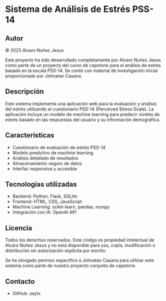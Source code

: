 # Sistema de Análisis de Estrés PSS-14

## Autor
© 2025 Alvaro Nuñez Jesus

Este proyecto ha sido desarrollado completamente por Alvaro Nuñez Jesus como parte de un proyecto del curso de capstone para el análisis de estrés basado en la escala PSS-14. Se contó con material de investigación inicial proporcionado por Johnatan Casana.

## Descripción
Este sistema implementa una aplicación web para la evaluación y análisis del estrés utilizando el cuestionario PSS-14 (Perceived Stress Scale). La aplicación incluye un modelo de machine learning para predecir niveles de estrés basado en las respuestas del usuario y su información demográfica.

## Características
- Cuestionario de evaluación de estrés PSS-14
- Modelo predictivo de machine learning
- Análisis detallado de resultados
- Almacenamiento seguro de datos
- Interfaz responsiva y accesible

## Tecnologías utilizadas
- Backend: Python, Flask, SQLite
- Frontend: HTML, CSS, JavaScript
- Machine Learning: scikit-learn, pandas, numpy
- Integración con IA: OpenAI API

## Licencia
Todos los derechos reservados. Este código es propiedad intelectual de Alvaro Nuñez Jesus y no está disponible para uso, copia, modificación o distribución sin autorización explícita por escrito.

Se ha otorgado permiso específico a Johnatan Casana para utilizar este sistema como parte de nuestro proyecto conjunto de capstone.

## Contacto
- GitHub: zeytx
